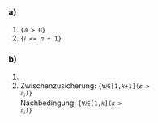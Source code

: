 ### a)
  1. `{𝑎 > 0}`
  2. `{𝑖 <= 𝑛 + 1}`

### b)
  1.
  2. Zwischenzusicherung: <code>{∀𝑖∈\[1,𝑘+1](𝑠 > 𝑎<sub>𝑖</sub>)}</code><br/>
    Nachbedingung: <code>{∀𝑖∈\[1,𝑘](𝑠 > 𝑎<sub>𝑖</sub>)}</code>
